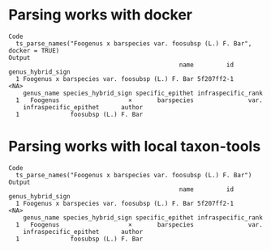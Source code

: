 # Parsing works with docker

    Code
      ts_parse_names("Foogenus x barspecies var. foosubsp (L.) F. Bar", docker = TRUE)
    Output
                                                   name         id genus_hybrid_sign
      1 Foogenus x barspecies var. foosubsp (L.) F. Bar 5f207ff2-1              <NA>
        genus_name species_hybrid_sign specific_epithet infraspecific_rank
      1   Foogenus                   ×       barspecies               var.
        infraspecific_epithet      author
      1              foosubsp (L.) F. Bar

# Parsing works with local taxon-tools

    Code
      ts_parse_names("Foogenus x barspecies var. foosubsp (L.) F. Bar")
    Output
                                                   name         id genus_hybrid_sign
      1 Foogenus x barspecies var. foosubsp (L.) F. Bar 5f207ff2-1              <NA>
        genus_name species_hybrid_sign specific_epithet infraspecific_rank
      1   Foogenus                   ×       barspecies               var.
        infraspecific_epithet      author
      1              foosubsp (L.) F. Bar

